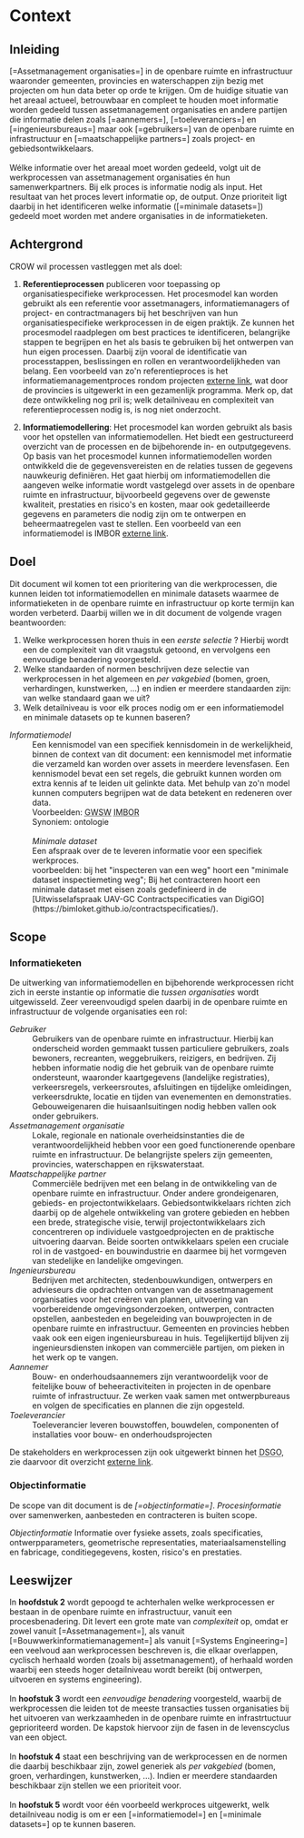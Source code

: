 # Context


## Inleiding
[=Assetmanagement organisaties=] in de openbare ruimte en infrastructuur waaronder gemeenten, provincies en waterschappen zijn bezig met projecten om hun data beter op orde te krijgen. Om de huidige situatie van het areaal actueel, betrouwbaar en compleet te houden moet informatie worden gedeeld tussen assetmanagement organisaties en andere partijen die informatie delen zoals [=aannemers=], [=toeleveranciers=] en [=ingenieursbureaus=] maar ook [=gebruikers=] van de openbare ruimte en infrastructuur en [=maatschappelijke partners=] zoals project- en gebiedsontwikkelaars.
<br><br>
Wélke informatie over het areaal moet worden gedeeld, volgt uit de werkprocessen van assetmanagement organisaties én hun samenwerkpartners. Bij elk proces is informatie nodig als input. Het resultaat van het proces levert informatie op, de output. Onze prioriteit ligt daarbij in het identificeren welke informatie ([=minimale datasets=]) gedeeld moet worden met andere organisaties in de informatieketen. 

## Achtergrond
CROW wil processen vastleggen met als doel:

1. **Referentieprocessen** publiceren voor toepassing op organisatiespecifieke werkprocessen. Het procesmodel kan worden gebruikt als een referentie voor assetmanagers, informatiemanagers of project- en contractmanagers bij het beschrijven van hun organisatiespecifieke werkprocessen in de eigen praktijk. Ze kunnen het procesmodel raadplegen om best practices te identificeren, belangrijke stappen te begrijpen en het als basis te gebruiken bij het ontwerpen van hun eigen processen. Daarbij zijn vooral de identificatie van processtappen, beslissingen en rollen en verantwoordelijkheden van belang. Een voorbeeld van zo'n referentieproces is het informatiemanagementproces rondom projecten [externe link](https://iampro-portaal.nl/Data-en-AM/Bouwwerk-informatiemanagement/BIM-Producten#Procesanalyse), wat door de provincies is uitgewerkt in een gezamenlijk programma. Merk op, dat deze ontwikkeling nog pril is; welk detailniveau en complexiteit van referentieprocessen nodig is, is nog niet onderzocht.

2. **Informatiemodellering**: Het procesmodel kan worden gebruikt als basis voor het opstellen van informatiemodellen. Het biedt een gestructureerd overzicht van de processen en de bijbehorende in- en outputgegevens. Op basis van het procesmodel kunnen informatiemodellen worden ontwikkeld die de gegevensvereisten en de relaties tussen de gegevens nauwkeurig definiëren. Het gaat hierbij om informatiemodellen die aangeven welke informatie wordt vastgelegd over assets in de openbare ruimte en infrastructuur, bijvoorbeeld gegevens over de gewenste kwaliteit, prestaties en risico's en kosten, maar ook gedetailleerde gegevens en parameters die nodig zijn om te ontwerpen en beheermaatregelen vast te stellen. Een voorbeeld van een informatiemodel is IMBOR [externe link](https://www.crow.nl/thema-s/management-openbare-ruimte/imbor/actuele-versie-imbor).


## Doel
Dit document wil komen tot een prioritering van die werkprocessen, die kunnen leiden tot informatiemodellen en minimale datasets waarmee de informatieketen in de openbare ruimte en infrastructuur op korte termijn kan worden verbeterd. Daarbij willen we in dit document de volgende vragen beantwoorden:
1. Welke werkprocessen horen thuis in een *eerste selectie* ? Hierbij wordt een de complexiteit van dit vraagstuk getoond, en vervolgens een eenvoudige benadering voorgesteld.
2. Welke standaarden of normen beschrijven deze selectie van werkprocessen in het algemeen en *per vakgebied* (bomen, groen, verhardingen, kunstwerken, ...) en indien er meerdere standaarden zijn: van welke standaard gaan we uit?
3. Welk detailniveau is voor elk proces nodig om er een informatiemodel en minimale datasets op te kunnen baseren?

<dl>
<dfn>Informatiemodel</dfn>
<dd>Een kennismodel van een specifiek kennisdomein in de werkelijkheid, binnen de context van dit document: een kennismodel met informatie die verzameld kan worden over assets in meerdere levensfasen. Een kennismodel bevat een set regels, die gebruikt kunnen worden om extra kennis af te leiden uit gelinkte data. Met behulp van zo'n model kunnen computers begrijpen wat de data betekent en redeneren over data. 
<dd> Voorbeelden:  <abbr title="Gemeentelijk Woordenboek Stedelijk Water">GWSW</abbr>   <abbr title="Informatiemodel Beheer Openbare Ruimte">IMBOR</abbr>
<dd>Synoniem: ontologie
<br><br>
<dfn>Minimale dataset</dfn>
<dd> Een afspraak over de te leveren informatie voor een specifiek werkproces. 
<dd> voorbeelden: bij het "inspecteren van een weg" hoort een "minimale dataset inspectiemeting weg"; Bij het contracteren hoort een minimale dataset met eisen zoals gedefinieerd in de [Uitwisselafspraak UAV-GC Contractspecificaties van DigiGO](https://bimloket.github.io/contractspecificaties/).
</dl>


## Scope

### Informatieketen
De uitwerking van informatiemodellen en bijbehorende werkprocessen richt zich in eerste instantie op informatie die *tussen organisaties*  wordt uitgewisseld. Zeer vereenvoudigd spelen daarbij in de openbare ruimte en infrastructuur de volgende organisaties een rol:

<dl>
<dt><dfn lang="NL">Gebruiker
	<dd>Gebruikers van de openbare ruimte en infrastructuur. Hierbij kan onderscheid worden gemmaakt tussen particuliere gebruikers, zoals bewoners, recreanten, weggebruikers, reizigers, en bedrijven. Zij hebben informatie nodig die het gebruik van de openbare ruimte ondersteunt, waaronder kaartgegevens (landelijke registraties), verkeersregels, verkeersroutes, afsluitingen en tijdelijke omleidingen, verkeersdrukte, locatie en tijden van evenementen en demonstraties. Gebouweigenaren die huisaanlsuitingen nodig hebben vallen ook onder gebruikers. </dd>
<dt><dfn lang="NL" data lt="Assetmanagement organisatie|Assetmanagement organisaties">Assetmanagement organisatie
	<dd>Lokale, regionale en nationale overheidsinstanties die de verantwoordelijkheid hebben voor een goed functionerende openbare ruimte en infrastructuur. De belangrijste spelers zijn gemeenten, provincies, waterschappen en rijkswaterstaat. </dd>
<dt><dfn lang="NL" data lt="Maatschappelijke partner|Maatschappelijke partners">Maatschappelijke partner
	<dd>Commerciële bedrijven met een belang in de ontwikkeling van de openbare ruimte en infrastructuur. Onder andere grondeigenaren, gebieds- en projectontwikkelaars. Gebiedsontwikkelaars richten zich daarbij op de algehele ontwikkeling van grotere gebieden en hebben een brede, strategische visie, terwijl projectontwikkelaars zich concentreren op individuele vastgoedprojecten en de praktische uitvoering daarvan. Beide soorten ontwikkelaars spelen een cruciale rol in de vastgoed- en bouwindustrie en daarmee bij het vormgeven van stedelijke en landelijke omgevingen.</dd>
<dt><dfn lang="NL" data lt="Ingenieursbureau|Ingenieursbureaus">Ingenieursbureau
	<dd>Bedrijven met architecten, stedenbouwkundigen, ontwerpers en advieseurs die opdrachten ontvangen van de assetmanagement organisaties voor het creëren van plannen, uitvoering van voorbereidende omgevingsonderzoeken, ontwerpen, contracten opstellen, aanbesteden en begeleiding van bouwprojecten in de openbare ruimte en infrastructuur. Gemeenten en provincies hebben vaak ook een eigen ingenieursbureau in huis. Tegelijkertijd blijven zij ingenieursdiensten inkopen van commerciële partijen, om pieken in het werk op te vangen.</dd>
<dt><dfn lang="NL" data lt="Aannemer|Aannemers">Aannemer
	<dd>Bouw- en onderhoudsaannemers zijn verantwoordelijk voor de feitelijke bouw of beheeractiviteiten in projecten in de openbare ruimte of infrastructuur. Ze werken vaak samen met ontwerpbureaus en volgen de specificaties en plannen die zijn opgesteld. </dd>
<dt><dfn lang="NL" data lt="Toeleverancier|Toeleveranciers">Toeleverancier
	<dd>Toeleverancier leveren bouwstoffen, bouwdelen, componenten of installaties voor bouw- en onderhoudsprojecten</dd>
</dl>

De stakeholders en werkprocessen zijn ook uitgewerkt binnen het <abbr title="Digitaal Stelsel Gebouwde Omgeving">DSGO</abbr>, zie daarvoor dit overzicht [externe link](https://www.digigo.nu/over+dsgo/documenten+dsgo/2311955.aspx?t=Ketenlandschap-in-vogelvlucht-Centrale-repository).

### Objectinformatie
De scope van dit document is de *[=objectinformatie=]*. *Procesinformatie* over samenwerken, aanbesteden en contracteren is buiten scope. 

<dfn>Objectinformatie</dfn> Informatie over fysieke assets, zoals specificaties, ontwerpparameters, geometrische representaties, materiaalsamenstelling en fabricage, conditiegegevens, kosten, risico's en prestaties. 



## Leeswijzer

In **hoofdstuk 2** wordt gepoogd te achterhalen welke werkprocessen er bestaan in de openbare ruimte en infrastructuur, vanuit een procesbenadering. Dit levert een grote mate van *complexiteit* op, omdat er zowel vanuit [=Assetmanagement=], als vanuit [=Bouwwerkinformatiemanagement=] als vanuit [=Systems Engineering=] een veelvoud aan werkprocessen beschreven is, die elkaar overlappen, cyclisch herhaald worden (zoals bij assetmanagement), of herhaald worden waarbij een steeds hoger detailniveau wordt bereikt (bij ontwerpen, uitvoeren en systems engineering).
<br><br>
In **hoofstuk 3** wordt een *eenvoudige benadering* voorgesteld, waarbij de werkprocessen die leiden tot de meeste transacties tussen organisaties bij het uitvoeren van werkzaamheden in de openbare ruimte en infrastrtuctuur geprioriteerd worden. De kapstok hiervoor zijn de fasen in de levenscyclus van een object.
<br><br>
In **hoofstuk 4** staat een beschrijving van de werkprocessen en de normen die daarbij beschikbaar zijn, zowel generiek als *per vakgebied* (bomen, groen, verhardingen, kunstwerken, ...). Indien er meerdere standaarden beschikbaar zijn stellen we een prioriteit voor.
<br><br>
In **hoofstuk 5** wordt voor één voorbeeld werkproces uitgewerkt, welk detailniveau nodig is om er een [=informatiemodel=] en [=minimale datasets=] op te kunnen baseren.
 












